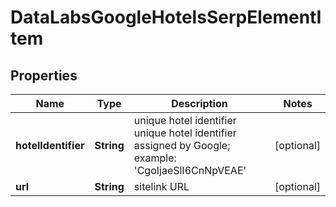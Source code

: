 # DataLabsGoogleHotelsSerpElementItem


## Properties

| Name | Type | Description | Notes |
|------------ | ------------- | ------------- | -------------|
**hotelIdentifier** | **String** | unique hotel identifier<br>unique hotel identifier assigned by Google;<br>example: 'CgoIjaeSlI6CnNpVEAE' |[optional]|
**url** | **String** | sitelink URL |[optional]|